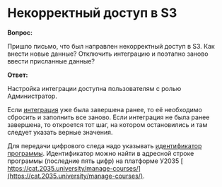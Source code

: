 # Некорректный доступ в S3

**Вопрос:**

Пришло письмо, что был направлен некорректный доступ в S3. Как внести новые данные? Отключить интеграцию и поэтапно заново ввести присланные данные?

**Ответ:**

Настройка интеграции доступна пользователям с ролью Администратор.

Если [интеграция](../integraciya-s-u2035/) уже была завершена ранее, то её необходимо сбросить и заполнить все заново. Если интеграция не была ранее завершена, то откроется тот шаг, на котором остановились и там следует указать верные значения.

Для передачи цифрового следа надо указывать [идентификатор программы](../integraciya-s-u2035/identifikator-kursa-v-u2035.md). Идентификатор можно найти в адресной строке программы (последние пять цифр) на платформе У2035 [  https://cat.2035.university/manage-courses/](https://cat.2035.university/manage-courses/).
